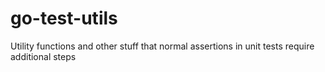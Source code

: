 # go-test-utils
Utility functions and other stuff that normal assertions in unit tests require additional steps
